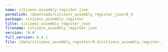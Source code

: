 ```yaml
---
name: citizens-assembly-register-json
permalink: /downloads/citizens_assembly_register_json/0_4
package: citizens_assembly_register
title: citizens_assembly_register_json
filename: citizens_assembly_register.json
version: '0.4'
full_version: 0.4.1
file: /data/citizens_assembly_register/0.4/citizens_assembly_register.json
---
```

